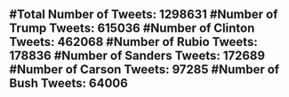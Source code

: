 #Total Number of Tweets: 1298631 
#Number of Trump Tweets: 615036
#Number of Clinton Tweets: 462068
#Number of Rubio Tweets: 178836
#Number of Sanders Tweets: 172689
#Number of Carson Tweets: 97285
#Number of Bush Tweets: 64006
---
